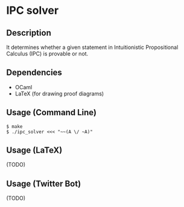 # IPC solver

## Description

It determines whether a given statement in Intuitionistic
Propositional Calculus (IPC) is provable or not.

## Dependencies

- OCaml
- LaTeX (for drawing proof diagrams)

## Usage (Command Line)

```
$ make
$ ./ipc_solver <<< "~~(A \/ ~A)"
```

## Usage (LaTeX)

(TODO)

## Usage (Twitter Bot)

(TODO)


